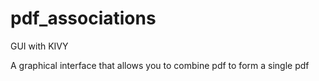 # pdf_associations
GUI with  KIVY

A graphical interface that allows you to combine pdf to form a single pdf

